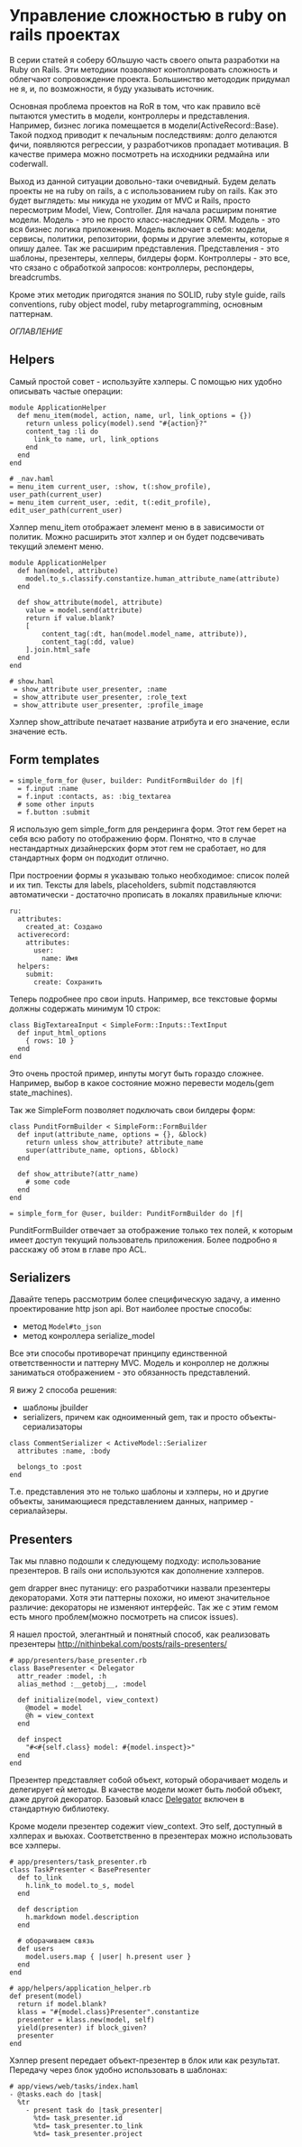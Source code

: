 # Управление сложностью в ruby on rails проектах

В серии статей я соберу бОльшую часть своего опыта разработки на Ruby on Rails. Эти методики позволяют контоллировать сложность и облегчают сопровождение проекта. Большинство метододик придумал не я, и, по возможности, я буду указывать источник.  

Основная проблема проектов на RoR в том, что как правило всё пытаются уместить в модели, контроллеры и представления. Например, бизнес логика помещается в модели(ActiveRecord::Base). Такой подход приводит к печальным последствиям: долго делаются фичи, появляются регрессии, у разработчиков пропадает мотивация. В качестве примера можно посмотреть на исходники редмайна или coderwall.

Выход из данной ситуации довольно-таки очевидный. Будем делать проекты не на ruby on rails, а с использованием ruby on rails. Как это будет выглядеть: мы никуда не уходим от MVC и Rails, просто пересмотрим Model, View, Controller. Для начала расширим понятие модели. Модель - это не просто класс-наследник ORM. Модель - это вся бизнес логика приложения. Модель включает в себя: модели, сервисы, политики, репозитории, формы и другие элементы, которые я опишу далее. Так же расширим представления. Представления - это шаблоны, презентеры, хелперы, билдеры форм. Контроллеры - это все, что сязано с обработкой запросов: контроллеры, респондеры, breadcrumbs.

Кроме этих методик пригодятся знания по SOLID, ruby style guide, rails conventions, ruby object model, ruby metaprogramming, основным паттернам. 

*ОГЛАВЛЕНИЕ*

## Helpers

Самый простой совет - используйте хэлперы. С помощью них удобно описывать частые операции:

```
module ApplicationHelper
  def menu_item(model, action, name, url, link_options = {})
    return unless policy(model).send "#{action}?"
    content_tag :li do
      link_to name, url, link_options
    end
  end
end

# _nav.haml
= menu_item current_user, :show, t(:show_profile), user_path(current_user)
= menu_item current_user, :edit, t(:edit_profile), edit_user_path(current_user)
```

Хэлпер menu_item отображает элемент меню в в зависимости от политик. Можно расширить этот хэлпер и он будет подсвечивать текущий элемент меню.

```
module ApplicationHelper
  def han(model, attribute)
    model.to_s.classify.constantize.human_attribute_name(attribute)
  end
  
  def show_attribute(model, attribute)
    value = model.send(attribute)
    return if value.blank?
    [
        content_tag(:dt, han(model.model_name, attribute)),
        content_tag(:dd, value)
    ].join.html_safe
  end
end

# show.haml
 = show_attribute user_presenter, :name
 = show_attribute user_presenter, :role_text
 = show_attribute user_presenter, :profile_image
```

Хэлпер show_attribute печатает название атрибута и его значение, если значение есть. 


## Form templates

```
= simple_form_for @user, builder: PunditFormBuilder do |f|
  = f.input :name
  = f.input :contacts, as: :big_textarea
  # some other inputs
  = f.button :submit
```

Я использую gem simple_form для рендеринга форм. Этот гем берет на себя всю работу по отображению форм. Понятно, что в случае нестандартных дизайнерских форм этот гем не сработает, но для стандартных форм он подходит отлично. 

При построении формы я указываю только необходимое: список полей и их тип. Тексты для labels, placeholders, submit подставляются автоматически - достаточно прописать в локалях правильные ключи:

```
ru:
  attributes:
    created_at: Создано
  activerecord:
    attributes:
      user:
        name: Имя
  helpers:
    submit:
      create: Сохранить
```

Теперь подробнее про свои inputs. 
Например, все текстовые формы должны содержать минимум 10 строк:

```
class BigTextareaInput < SimpleForm::Inputs::TextInput
  def input_html_options
    { rows: 10 }
  end
end
```

Это очень простой пример, инпуты могут быть гораздо сложнее. Например, выбор в какое состояние можно перевести модель(gem state_machines).

Так же SimpleForm позволяет подключать свои билдеры форм:
```
class PunditFormBuilder < SimpleForm::FormBuilder
  def input(attribute_name, options = {}, &block)
    return unless show_attribute? attribute_name
    super(attribute_name, options, &block)
  end

  def show_attribute?(attr_name)
    # some code
  end
end

= simple_form_for @user, builder: PunditFormBuilder do |f|
```

PunditFormBuilder отвечает за отображение только тех полей, к которым имеет доступ текущий пользователь приложения. Более подробно я расскажу об этом в главе про ACL.

## Serializers

Давайте теперь рассмотрим более специфическую задачу, а именно проектирование http json api. Вот наиболее простые способы:
* метод `Model#to_json`
* метод конроллера serialize_model

Все эти способы противоречат принципу единственной ответственности и паттерну MVC. Модель и конроллер не должны заниматься отображением - это обязанность представлений.

Я вижу 2 способа решения:
* шаблоны jbuilder
* serializers, причем как одноименный gem, так и просто объекты-сериализаторы

```
class CommentSerializer < ActiveModel::Serializer
  attributes :name, :body

  belongs_to :post
end
```

Т.е. представления это не только шаблоны и хэлперы, но и другие объекты, занимающиеся представлением данных, например - сериалайзеры.

## Presenters

Так мы плавно подошли к следующему подходу: использование презентеров. В rails они используются как дополнение хэлперов.

gem drapper внес путаницу: его разработчики назвали презентеры декораторами. Хотя эти паттерны похожи, но имеют значительное различие: декораторы не изменяют интерфейс. Так же с этим гемом есть много проблем(можно посмотреть на список issues).

Я нашел простой, элегантный и понятный способ, как реализовать презентеры http://nithinbekal.com/posts/rails-presenters/  

```
# app/presenters/base_presenter.rb
class BasePresenter < Delegator
  attr_reader :model, :h
  alias_method :__getobj__, :model

  def initialize(model, view_context)
    @model = model
    @h = view_context
  end

  def inspect
    "#<#{self.class} model: #{model.inspect}>"
  end
end
```

Презентер представляет собой объект, который оборачивает модель и делегирует ей методы. В качестве модели может быть любой объект, даже другой декоратор. Базовый класс [Delegator](http://ruby-doc.org/stdlib-2.1.0/libdoc/delegate/rdoc/Delegator.html) включен в стандартную библиотеку.

Кроме модели презентер содежит view_context. 
Это self, доступный в хэлперах и вьюхах. Соответственно в презентерах можно использовать все хэлперы.

```
# app/presenters/task_presenter.rb
class TaskPresenter < BasePresenter
  def to_link
    h.link_to model.to_s, model
  end

  def description
    h.markdown model.description
  end

  # оборачиваем связь
  def users
    model.users.map { |user| h.present user }
  end
end
```

```
# app/helpers/application_helper.rb
def present(model)
  return if model.blank?
  klass = "#{model.class}Presenter".constantize
  presenter = klass.new(model, self)
  yield(presenter) if block_given?
  presenter
end
```

Хэлпер present передает объект-презентер в блок или как результат. 
Передачу через блок удобно использовать в шаблонах:

```
# app/views/web/tasks/index.haml
- @tasks.each do |task|
  %tr
    - present task do |task_presenter|
      %td= task_presenter.id
      %td= task_presenter.to_link
      %td= task_presenter.project
```
